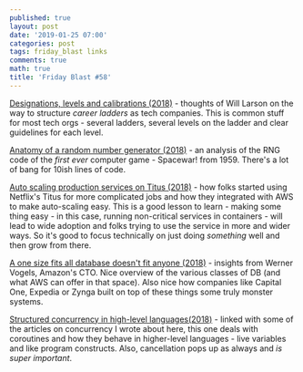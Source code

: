 ```yaml
---
published: true
layout: post
date: '2019-01-25 07:00'
categories: post
tags: friday_blast links
comments: true
math: true
title: 'Friday Blast #58'
---
```

[Designations, levels and calibrations (2018)](https://lethain.com//perf-management-system/) - thoughts of Will Larson on the way to structure _career ladders_ as tech companies. This is common stuff for most tech orgs - several ladders, several levels on the ladder and clear guidelines for each level.

[Anatomy of a random number generator (2018)](https://www.masswerk.at/nowgobang/2018/anatomy-of-an-rng) - an analysis of the RNG code of the _first ever_ computer game - Spacewar! from 1959. There's a lot of bang for 10ish lines of code.

[Auto scaling production services on Titus (2018)](https://medium.com/netflix-techblog/auto-scaling-production-services-on-titus-1f3cd49f5cd7) - how folks started using Netflix's Titus for more complicated jobs and how they integrated with AWS to make auto-scaling easy. This is a good lesson to learn - making some thing easy - in this case, running non-critical services in containers - will lead to wide adoption and folks trying to use the service in more and wider ways. So it's good to focus technically on just doing _something_ well and then grow from there.

[A one size fits all database doesn't fit anyone (2018)](https://www.allthingsdistributed.com/2018/06/purpose-built-databases-in-aws.html) - insights from Werner Vogels, Amazon's CTO. Nice overview of the various classes of DB (and what AWS can offer in that space). Also nice how companies like Capital One, Expedia or Zynga built on top of these things some truly monster systems.

[Structured concurrency in high-level languages(2018)](http://250bpm.com/blog:124) - linked with some of the articles on concurrency I wrote about here, this one deals with coroutines and how they behave in higher-level languages - live variables and like program constructs. Also, cancellation pops up as always and _is super important_.
